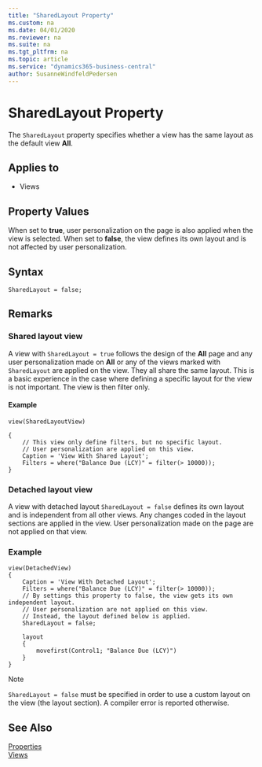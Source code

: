 ```yaml
---
title: "SharedLayout Property"
ms.custom: na
ms.date: 04/01/2020
ms.reviewer: na
ms.suite: na
ms.tgt_pltfrm: na
ms.topic: article
ms.service: "dynamics365-business-central"
author: SusanneWindfeldPedersen
---
```


# SharedLayout Property
The `SharedLayout` property specifies whether a view has the same layout as the default view **All**.

## Applies to  
- Views

## Property Values  
When set to **true**, user personalization on the page is also applied when the view is selected. When set to **false**, the view defines its own layout and is not affected by user personalization.


## Syntax
```
SharedLayout = false;
``` 
  
## Remarks  

### Shared layout view
A view with `SharedLayout = true` follows the design of the **All** page and any user personalization made on **All** or any of the views marked with `SharedLayout` are applied on the view. They all share the same layout. This is a basic experience in the case where defining a specific layout for the view is not important. The view is then filter only. 

#### Example

```
view(SharedLayoutView) 

{ 
    // This view only define filters, but no specific layout. 
    // User personalization are applied on this view. 
    Caption = 'View With Shared Layout'; 
    Filters = where("Balance Due (LCY)" = filter(> 10000)); 
} 
```

### Detached layout view
A view with detached layout `SharedLayout = false` defines its own layout and is independent from all other views. Any changes coded in the layout sections are applied in the view. User personalization made on the page are not applied on that view.

### Example

```
view(DetachedView)
{
	Caption = 'View With Detached Layout';
	Filters = where("Balance Due (LCY)" = filter(> 10000));
	// By settings this property to false, the view gets its own independent layout.
	// User personalization are not applied on this view.
	// Instead, the layout defined below is applied.
	SharedLayout = false;
	
	layout
	{
		movefirst(Control1; "Balance Due (LCY)")
	}
}
```

> [!NOTE]  
> `SharedLayout = false` must be specified in order to use a custom layout on the view (the layout section). A compiler error is reported otherwise.


## See Also
[Properties](devenv-properties.md)  
[Views](../devenv-views.md)
